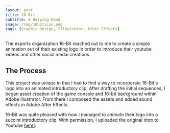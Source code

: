```yaml
---
layout: post
title: 16-Bit
subtitle: A Helping Hand
image: /img/16biticon.png
tags: [Graphic Design, Illustrator, After Effects]
---
```

The esports organization 16-Bit reached out to me to create a simple animation out of their existing logo in order to introduce their youtube videos and other social medai creations.

## The Process
This project was unique in that I had to find a way to incorporate 16-Bit's logo into an animated introductory clip.
After drafting the initial sequences, I began asset creation of the game console and 16-bit background within Adobe Illustrator. 
From there I composed the assets and added sound effects in Adobe After Effects. 

16-Bit was quite pleased with how I managed to animate their logo into a succint introductory clip.
With permission, I uploaded the original intro to Youtube [here!](https://youtu.be/L1WP5hCgqpg).
